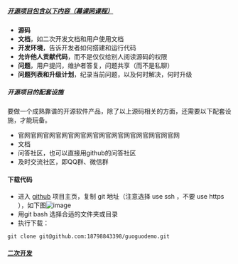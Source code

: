 ##### [开源项目包含以下内容（幕课网课程）](https://www.imooc.com/video/17304)
- **源码**
- **文档**，如二次开发文档和用户使用文档
- **开发环境**，告诉开发者如何搭建和运行代码
- **允许他人贡献代码**，而不是仅仅给别人阅读源码的权限
- **问题**，用户提问，维护者答复，问题共享（而不是私聊）
- **问题列表和升级计划**，纪录当前问题，以及何时解决，何时升级
##### 开源项目的配套设施
要做一个成熟靠谱的开源软件产品，除了以上源码相关的方面，还需要以下配套设施，才能玩备。
- 官网官网官网官网官网官网官网官网官网官网官网官网官网
- 文档
- 问答社区，也可以直接用github的问答社区
- 及时交流社区，即QQ群、微信群
#### 下载代码
- 进入 [github](https://github.com/18798843398/guoguodemo) 项目主页，复制 git 地址（注意选择 use ssh ，不要 use https ），如下图![image](http://img.mukewang.com/5ae9cbdc0001af0209060426.png)
- 用git bash 选择合适的文件夹或目录
- 执行下载： 
```
git clone git@github.com:18798843398/guoguodemo.git
```
#### [二次开发](./doc/dev/README.md)